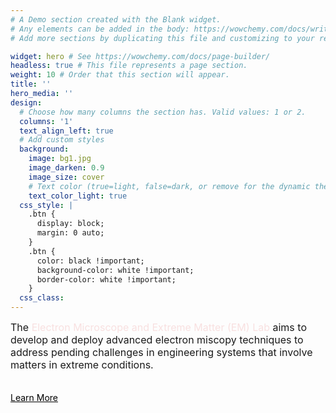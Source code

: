 ```yaml
---
# A Demo section created with the Blank widget.
# Any elements can be added in the body: https://wowchemy.com/docs/writing-markdown-latex/
# Add more sections by duplicating this file and customizing to your requirements.

widget: hero # See https://wowchemy.com/docs/page-builder/
headless: true # This file represents a page section.
weight: 10 # Order that this section will appear.
title: ''
hero_media: ''
design:
  # Choose how many columns the section has. Valid values: 1 or 2.
  columns: '1'
  text_align_left: true
  # Add custom styles
  background:
    image: bg1.jpg
    image_darken: 0.9
    image_size: cover
    # Text color (true=light, false=dark, or remove for the dynamic theme color).
    text_color_light: true
  css_style: |
    .btn {
      display: block;
      margin: 0 auto;
    }
    .btn {
      color: black !important;
      background-color: white !important;
      border-color: white !important;
    }
  css_class:
---
```

<div style="margin: 0 auto;">
<span style="font-size:1rem;">The <span style="color: #F8E0E0;">Electron Microscope and Extreme Matter (EM) Lab</span> aims to develop and deploy advanced electron miscopy techniques to address pending challenges in engineering systems that involve matters in extreme conditions.</span>
</div>
<div style="height:20px;"></div>

<a href="/research" class="btn btn-light btn-md" style="color:#000000">Learn More</a>

